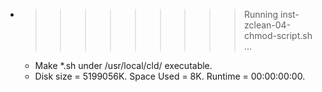 * >>>>>>>>> Running inst-zclean-04-chmod-script.sh ...
  * Make *.sh under /usr/local/cld/ executable.
  * Disk size = 5199056K. Space Used = 8K. Runtime = 00:00:00:00.
